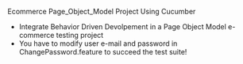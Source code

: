 Ecommerce Page_Object_Model Project Using Cucumber

* Integrate Behavior Driven Devolpement in a Page Object Model e-commerce testing project 
* You have to modify user e-mail  and password in ChangePassword.feature to succeed the test suite!
